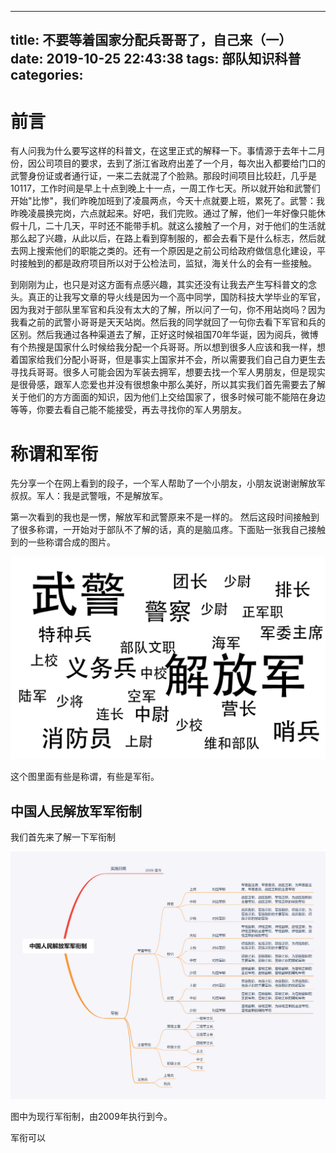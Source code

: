 
---
title: 不要等着国家分配兵哥哥了，自己来（一）
date: 2019-10-25 22:43:38
tags: 部队知识科普
categories:
---

# 前言
有人问我为什么要写这样的科普文，在这里正式的解释一下。事情源于去年十二月份，因公司项目的要求，去到了浙江省政府出差了一个月，每次出入都要给门口的武警身份证或者通行证，一来二去就混了个脸熟。那段时间项目比较赶，几乎是10117，工作时间是早上十点到晚上十一点，一周工作七天。所以就开始和武警们开始"比惨"，我们昨晚加班到了凌晨两点，今天十点就要上班，累死了。武警：我昨晚凌晨换完岗，六点就起来。好吧，我们完败。通过了解，他们一年好像只能休假十几，二十几天，平时还不能带手机。就这么接触了一个月，对于他们的生活就那么起了兴趣，从此以后，在路上看到穿制服的，都会去看下是什么标志，然后就去网上搜索他们的职能之类的。还有一个原因是之前公司给政府做信息化建设，平时接触到的都是政府项目所以对于公检法司，监狱，海关什么的会有一些接触。

<!--more-->

到刚刚为止，也只是对这方面有点感兴趣，其实还没有让我去产生写科普文的念头。真正的让我写文章的导火线是因为一个高中同学，国防科技大学毕业的军官，因为我对于部队里军官和兵没有太大的了解，所以问了一句，你不用站岗吗？因为我看之前的武警小哥哥是天天站岗。然后我的同学就回了一句你去看下军官和兵的区别。然后我通过各种渠道去了解，正好这时候祖国70年华诞，因为阅兵，微博有个热搜是国家什么时候给我分配一个兵哥哥。所以想到很多人应该和我一样，想着国家给我们分配小哥哥，但是事实上国家并不会，所以需要我们自己自力更生去寻找兵哥哥。很多人可能会因为军装去拥军，想要去找一个军人男朋友，但是现实是很骨感，跟军人恋爱也并没有很想象中那么美好，所以其实我们首先需要去了解关于他们的方方面面的知识，因为他们上交给国家了，很多时候可能不能陪在身边等等，你要去看自己能不能接受，再去寻找你的军人男朋友。

# 称谓和军衔

先分享一个在网上看到的段子，一个军人帮助了一个小朋友，小朋友说谢谢解放军叔叔。军人：我是武警哦，不是解放军。

第一次看到的我也是一愣，解放军和武警原来不是一样的。
然后这段时间接触到了很多称谓，一开始对于部队不了解的话，真的是脑瓜疼。下面贴一张我自己接触到的一些称谓合成的图片。

![](不要等着国家分配兵哥哥了，自己来（一）/称谓.png)

这个图里面有些是称谓，有些是军衔。

## 中国人民解放军军衔制

我们首先来了解一下军衔制

![](不要等着国家分配兵哥哥了，自己来（一）/中国人民解放军军衔制.png)

图中为现行军衔制，由2009年执行到今。

军衔可以